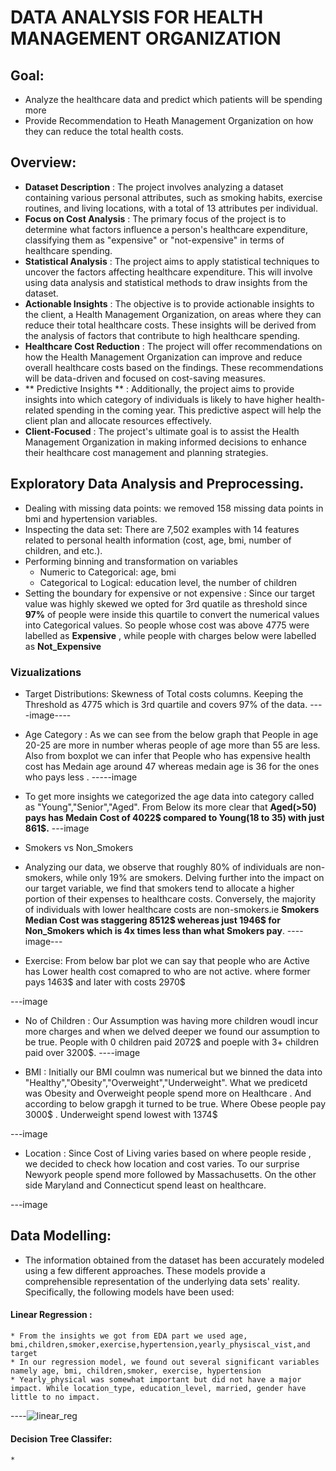 # DATA ANALYSIS FOR HEALTH MANAGEMENT ORGANIZATION

## Goal:
* Analyze the healthcare data and predict which patients will be spending more 
* Provide Recommendation to Heath Management Organization on how they can reduce the total health costs.
## Overview:
* **Dataset Description** : The project involves analyzing a dataset containing various personal attributes, such as smoking habits, exercise routines, and living locations, with a total of 13 attributes per individual.
* **Focus on Cost Analysis** : The primary focus of the project is to determine what factors influence a person's healthcare expenditure, classifying them as 
 "expensive" or "not-expensive" in terms of healthcare spending.
* **Statistical Analysis** : The project aims to apply statistical techniques to uncover the factors affecting healthcare expenditure. This will involve using data analysis and statistical methods to draw insights from the dataset.
* **Actionable Insights** : The objective is to provide actionable insights to the client, a Health Management Organization, on areas where they can reduce their total healthcare costs. These insights will be derived from the analysis of factors that contribute to high healthcare spending.
* **Healthcare Cost Reduction** : The project will offer recommendations on how the Health Management Organization can improve and reduce overall healthcare costs based on the findings. These recommendations will be data-driven and focused on cost-saving measures.
* ** Predictive Insights ** : Additionally, the project aims to provide insights into which category of individuals is likely to have higher health-related spending in the coming year. This predictive aspect will help the client plan and allocate resources effectively.
* **Client-Focused** : The project's ultimate goal is to assist the Health Management Organization in making informed decisions to enhance their healthcare cost management and planning strategies.


## Exploratory Data Analysis and Preprocessing.
* Dealing with missing data points: we removed 158 missing data points in bmi and hypertension variables.
* Inspecting the data set: There are 7,502 examples with 14 features related to personal health information (cost, age, bmi, number of children, and etc.).
* Performing binning and transformation on variables 
    * Numeric to Categorical: age, bmi
    * Categorical to Logical: education level, the number of children
* Setting the boundary for expensive or not expensive : Since our target value was highly skewed we opted for 3rd quatile as threshold  since **97%** of people were inside this quartile to convert the numerical values into Categorical values. So people whose cost was above 4775 were labelled as **Expensive** , while people with charges below were labelled as  **Not_Expensive**


### Vizualizations
* Target Distributions: Skewness of Total costs columns. Keeping the Threshold as 4775 which is 3rd quartile and covers 97% of the data.
 ----image----
* Age Category : As we can see from the below graph that People in age 20-25 are more in number  wheras people of age more than 55 are less. Also from boxplot we can infer that People who has expensive health cost has Medain age around 47 whereas medain age is 36 for the ones who pays less .
-----image
* To get more insights we categorized the age data into category called as  "Young","Senior","Aged". From Below its more clear that **Aged(>50) pays has Medain Cost of 4022$ compared to Young(18 to 35) with just 861$.**
---image

* Smokers vs Non_Smokers
* Analyzing our data, we observe that roughly 80% of individuals are non-smokers, while only 19% are smokers. Delving further into the impact on our target variable, we find that smokers tend to allocate a higher portion of their expenses to healthcare costs. Conversely, the majority of individuals with lower healthcare costs are non-smokers.ie **Smokers Median Cost was staggering 8512$ wehereas just 1946$ for Non_Smokers which is 4x times less than what Smokers pay**.
----image---

* Exercise:
From below bar plot we can say that people who are Active has Lower health cost comapred to who are not active. where former pays 1463$ and later with costs 2970$

---image

* No of Children : Our Assumption was having more children woudl incur more charges and when we delved deeper we found our assumption to be true. People with 0 children paid 2072$ and poeple with 3+ children paid over 3200$. 
----image

* BMI : Initially our BMI coulmn was numerical but we binned the data into "Healthy","Obesity","Overweight","Underweight". What we predicetd was Obesity and Overweight people spend more on Healthcare . And according to below grapgh it turned to be true. Where Obese people pay 3000$ . Underweight spend lowest with 1374$

---image


* Location : Since Cost of Living varies based on where people reside , we decided to check how location and cost varies. To our surprise Newyork people spend more followed by Massachusetts. On the other side Maryland and Connecticut spend least on healthcare.

---image

## Data Modelling:
* The information obtained from the dataset has been accurately modeled using a few different approaches. These models provide a comprehensible representation of the underlying data sets' reality. Specifically, the following models have been used:

#### Linear Regression :
    * From the insights we got from EDA part we used age, bmi,children,smoker,exercise,hypertension,yearly_physiscal_vist,and target
    * In our regression model, we found out several significant variables namely age, bmi, children,smoker, exercise, hypertension
    * Yearly_physical was somewhat important but did not have a major impact. While location_type, education_level, married, gender have little to no impact.
----![linear_reg](https://github.com/chinmay002/chinmay002.github.io/assets/60249099/316ca95f-e880-4e40-8a3b-9f5e931d4a0d)

#### Decision Tree Classifer:
    * 





















